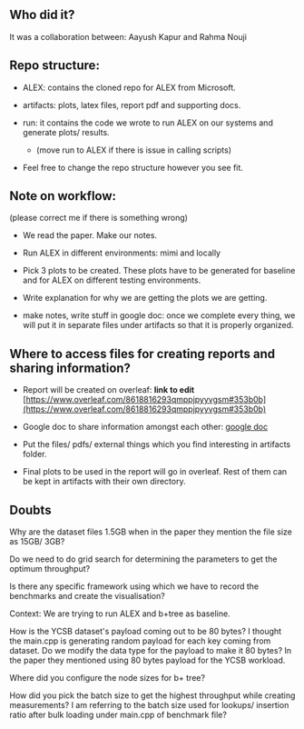 ## Who did it?
It was a collaboration between: Aayush Kapur and Rahma Nouji

## Repo structure:
- ALEX: contains the cloned repo for ALEX from Microsoft.
- artifacts: plots, latex files, report pdf and supporting docs.

- run: it contains the code we wrote to run ALEX on our systems and generate plots/ results.
    - (move run to ALEX if there is issue in calling scripts)
  
- Feel free to change the repo structure however you see fit.

## Note on workflow:
(please correct me if there is something wrong)
- We read the paper. Make our notes.
- Run ALEX in different environments: mimi and locally
- Pick 3 plots to be created. These plots have to be generated for baseline and for ALEX on different testing environments.
- Write explanation for why we are getting the plots we are getting.

- make notes, write stuff in google doc: once we complete every thing, we will put it in separate files under artifacts so that it is properly organized.

## Where to access files for creating reports and sharing information?
- Report will be created on overleaf: **link to edit** [https://www.overleaf.com/8618816293qmppjpyyvgsm#353b0b](https://www.overleaf.com/8618816293qmppjpyyvgsm#353b0b)

- Google doc to share information amongst each other: [google doc](https://docs.google.com/document/d/1UJQppZ9PtSxbBmIPvyNXJNvlhyqjbDh9T2Zvztn0WM0/edit?usp=sharing)

- Put the files/ pdfs/ external things which you find interesting in artifacts folder.

- Final plots to be used in the report will go in overleaf. Rest of them can be kept in artifacts with their own directory.

## Doubts
Why are the dataset files 1.5GB when in the paper they mention the file size as 15GB/ 3GB?

Do we need to do grid search for determining the parameters to get the optimum throughput?

Is there any specific framework using which we have to record the benchmarks and create the visualisation?


Context: We are trying to run ALEX and b+tree as baseline.

How is the YCSB dataset's payload coming out to be 80 bytes? I thought the main.cpp is generating random payload for each key coming from dataset. Do we modify the data type for the payload to make it 80 bytes? In the paper they mentioned using 80 bytes payload for the YCSB workload.

Where did you configure the node sizes for b+ tree?

How did you pick the batch size to get the highest throughput while creating measurements? I am referring to the batch size used for lookups/ insertion ratio after bulk loading under main.cpp of benchmark file?


